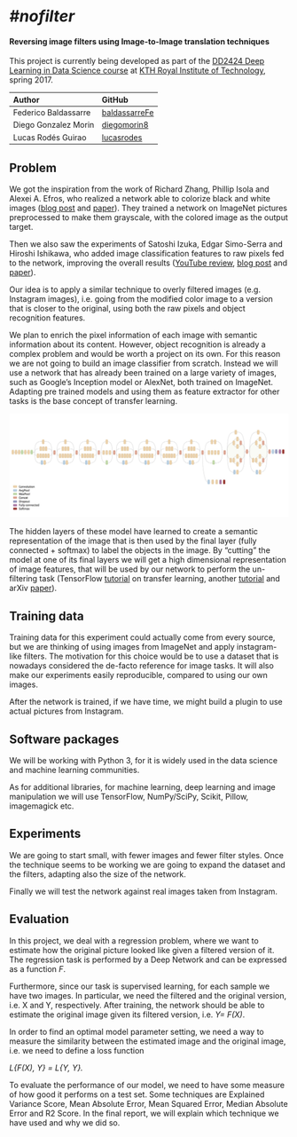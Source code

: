 # *#nofilter*
#### Reversing image filters using Image-to-Image translation techniques
This project is currently being developed as part of the [DD2424 Deep Learning in Data Science course](https://www.kth.se/student/kurser/kurs/DD2424?l=en) at [KTH Royal Institute of Technology](http://kth.se), spring 2017.

| Author               | GitHub                                            |
|:---------------------|:--------------------------------------------------|
| Federico Baldassarre | [baldassarreFe](https://github.com/baldassarreFe) |
| Diego Gonzalez Morin | [diegomorin8](https://github.com/diegomorin8)     |
| Lucas Rodés Guirao   | [lucasrodes](https://github.com/lucasrodes)       |

## Problem
We got the inspiration from the work of Richard Zhang, Phillip Isola and Alexei A. Efros, who realized a network able to colorize black and white images ([blog post](http://richzhang.github.io/colorization/) and [paper](https://arxiv.org/abs/1603.08511)). They trained a network on ImageNet pictures preprocessed to make them grayscale, with the colored image as the output target.


Then we also saw the experiments of Satoshi Izuka, Edgar Simo-Serra and Hiroshi Ishikawa, who added image classification features to raw pixels fed to the network, improving the overall results ([YouTube review](https://www.youtube.com/watch?v=MfaTOXxA8dM), [blog post](http://hi.cs.waseda.ac.jp/~iizuka/projects/colorization/en/) and [paper](https://github.com/satoshiiizuka/siggraph2016_colorization)).

Our idea is to apply a similar technique to overly filtered images (e.g. Instagram images), i.e. going from the modified color image to a version that is closer to the original, using both the raw pixels and object recognition features.

We plan to enrich the pixel information of each image with semantic information about its content. However, object recognition is already a complex problem and would be worth a project on its own.
For this reason we are not going to build an image classifier from scratch. Instead we will use a network that has already been trained on a large variety of images, such as Google’s Inception model or AlexNet, both trained on ImageNet. Adapting pre trained models and using them as feature extractor for other tasks is the base concept of transfer learning.

![Inception v3](images/inception_v3.png)

The hidden layers of these model have learned to create a semantic representation of the image that is then used by the final layer (fully connected + softmax) to label the objects in the image. By “cutting” the model at one of its final layers we will get a high dimensional representation of image features, that will be used by our network to perform the un-filtering task (TensorFlow [tutorial](https://www.tensorflow.org/tutorials/image_retraining) on transfer learning, another [tutorial](https://kwotsin.github.io/tech/2017/02/11/transfer-learning.html) and arXiv [paper](https://arxiv.org/abs/1403.6382)).

## Training data
Training data for this experiment could actually come from every source, but we are thinking of using images from ImageNet and apply instagram-like filters. The motivation for this choice would be to use a dataset that is nowadays considered the de-facto reference for image tasks. It will also make our experiments easily reproducible, compared to using our own images.

After the network is trained, if we have time, we might build a plugin to use actual pictures from Instagram.

## Software packages
We will be working with Python 3, for it is widely used in the data science and machine learning communities.

As for additional libraries, for machine learning, deep learning and image manipulation we will use TensorFlow, NumPy/SciPy, Scikit, Pillow, imagemagick etc.

## Experiments
We are going to start small, with fewer images and fewer filter styles. Once the technique seems to be working we are going to expand the dataset and the filters, adapting also the size of the network.

Finally we will test the network against real images taken from Instagram.

## Evaluation
In this project, we deal with a regression problem, where we want to estimate how the original picture looked like given a filtered version of it. The regression task is performed by a Deep Network and can be expressed as a function _F_.


Furthermore, since our task is supervised learning, for each sample we have two images. In particular, we need the filtered and the original version, i.e. X and Y, respectively. After training, the network should be able to estimate the original image given its filtered version, i.e. _Y= F(X)_.

In order to find an optimal model parameter setting, we need a way to measure the similarity between the estimated image and the original image, i.e. we need to define a loss function

_L{F(X), Y} = L{Y, Y}._

To evaluate the performance of our model, we need to have some measure of how good it performs on a test set. Some techniques are Explained Variance Score, Mean Absolute Error, Mean Squared Error, Median Absolute Error and R2 Score. In the final report, we will explain which technique we have used and why we did so.
